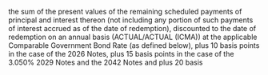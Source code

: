 the sum of the present values of the remaining scheduled payments of principal and interest thereon
(not including any portion of such payments of interest accrued as of the date of redemption),
discounted to the date of redemption on an annual basis (ACTUAL/ACTUAL (ICMA)) at the applicable
Comparable Government Bond Rate (as defined below), plus 10 basis points in the case of the 2026
Notes, plus 15 basis points in the case of the 3.050% 2029 Notes and the 2042 Notes and plus 20 basis